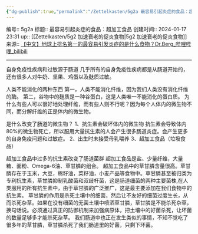 ```yaml
---
{"dg-publish":true,"permalink":"/Zettelkasten/5g2a 最容易引起炎症的食品：超加工食品/","dgPassFrontmatter":true}
---
```


编号:: 5g2a
标题:: 最容易引起炎症的食品：超加工食品
创建时间:: 2024-01-17 23:31
up:: [[Zettelkasten/5g2 加速衰老的促炎食物\|5g2 加速衰老的促炎食物]]
来源:: [【中文】地球上排名第一的最容易引发炎症的是什么食物？Dr.Berg_哔哩哔哩_bilibili](https://www.bilibili.com/video/BV1Uc411y7c7/?spm_id_from=333.999.0.0&vd_source=bcf798ace50733030b9c7e1fb6a3a349)

---
自身免疫性疾病和过敏源于肠道
几乎所有的自身免疫性疾病都是从肠道开始的，还有很多人对牛奶、坚果、鸡蛋以及麸质过敏。

人类不能消化的两种东西
第一，人类不能消化纤维，因为我们人类没有消化纤维的酶。
第二，谷物中的麸质是一种谷蛋白，这是人类唯一不能消化的蛋白质。
为什么有些人可以很好地处理纤维，而有些人则不行呢？因为每个人体内的微生物不同，而分解纤维的正是体内的微生物。

是什么改变了肠道的微生物？
1、抗生素会破坏体内的微生物
抗生素会导致体内80%的微生物死亡，所以服用大量抗生素的人会产生很多肠道炎症。会产生更多的自身免疫问题和过敏症。
2、出生时未接受母乳喂养
3、超加工食品（垃圾食品）

超加工食品中过多的抗生素改变了肠道菌群
超加工食品是盐、少量纤维，大量糖、面粉、Omega-6油、草甘膦的组合。
超加工食品中的草甘膦含量很高。草甘膦存在于玉米，大豆，棉籽油，菜籽油，小麦产品等食物中。草甘膦甚至被归类为专利抗生素，草甘膦抑制乳酸菌和双歧杆菌，这是肠道细菌的两种主要菌株,在人类服用的所有抗生素中，由于草甘膦的广泛推广，这是最主要添加在我们食物中的抗生素。
草甘膦的作用是杀死土壤中的细菌，然后让不友好的细菌过度生长，从而杀死杂草。如果在没有细菌的无菌土壤中喷洒草甘膦，草甘膦是不能杀死杂草，换句话说。必须通过真正的防御机制来加强病原体，把土壤中的好菌杀死，让坏菌的数量足够多才能杀死杂草。
我们肠道中也正在发生类似的事情，不知不觉吃了很多年的草甘膦，草甘膦杀死了我们肠道里的好菌，只剩下环菌。
